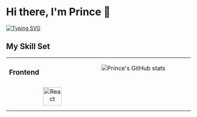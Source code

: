 


# Hi there, I'm Prince 👋

[![Typing SVG](https://readme-typing-svg.demolab.com?font=Exo&size=32&pause=1000&color=3B7EFF&background=000000E6&center=true&vCenter=true&random=false&width=450&height=55&lines=Let's+turn+Ideas+into+Reality)](https://git.io/typing-svg)

## My Skill Set
<table><tr><td valign="top" width="33%">

### Frontend  
<div align="center">  
<img style="margin: 10px" src=https://svg-files.pixelied.com/ad0fb35a-528f-4db8-91d2-ceb44f714b4f/thumb-256px.png alt="React" height="50" />  

</div></td><td valign="top" width="33%">



![Prince's GitHub stats](https://github-readme-stats.vercel.app/api?username=Pal18T&show_icons=true&theme=radical)
